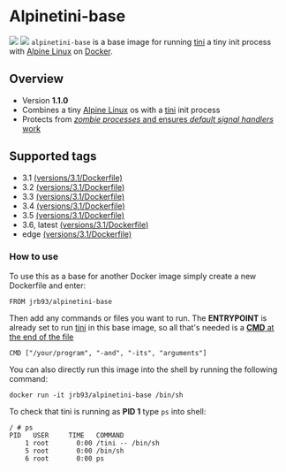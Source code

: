 # Alpinetini-base #

[![](https://images.microbadger.com/badges/image/jrb93/alpinetini-base.svg)](https://microbadger.com/images/jrb93/alpinetini-base "Get your own image badge on microbadger.com") [![](https://images.microbadger.com/badges/version/jrb93/alpinetini-base:3.6.svg)](https://microbadger.com/images/jrb93/alpinetini-base:3.6 "Get your own version badge on microbadger.com")
`alpinetini-base` is a base image for running [tini](https://github.com/krallin/tini) a tiny init process with [Alpine Linux](https://www.alpinelinux.org/) on [Docker](https://www.docker.com).

## Overview ##

* Version **1.1.0**
* Combines a tiny [Alpine Linux](https://www.alpinelinux.org/) os with a [tini](https://github.com/krallin/tini) init process
* Protects from [*zombie processes* and ensures *default signal handlers* work](https://github.com/krallin/tini#why-tini)

## Supported tags ##

* 3.1 [(versions/3.1/Dockerfile)](https://github.com/jrb93/alpinetini-base/tree/master/versions/3.1)
* 3.2 [(versions/3.1/Dockerfile)](https://github.com/jrb93/alpinetini-base/tree/master/versions/3.2)
* 3.3 [(versions/3.1/Dockerfile)](https://github.com/jrb93/alpinetini-base/tree/master/versions/3.3)
* 3.4 [(versions/3.1/Dockerfile)](https://github.com/jrb93/alpinetini-base/tree/master/versions/3.4)
* 3.5 [(versions/3.1/Dockerfile)](https://github.com/jrb93/alpinetini-base/tree/master/versions/3.5)
* 3.6, latest [(versions/3.1/Dockerfile)](https://github.com/jrb93/alpinetini-base/tree/master/versions/3.6)
* edge [(versions/3.1/Dockerfile)](https://github.com/jrb93/alpinetini-base/tree/master/versions/edge)

### How to use ###

To use this as a base for another Docker image simply create a new Dockerfile and enter:
```
FROM jrb93/alpinetini-base
```
Then add any commands or files you want to run. The **ENTRYPOINT** is already set to run [tini](https://github.com/krallin/tini) in this base image, so all that's needed is a [**CMD** at the end of the file](https://github.com/krallin/tini#using-tini)
```
CMD ["/your/program", "-and", "-its", "arguments"]
```
You can also directly run this image into the shell by running the following command:
```
docker run -it jrb93/alpinetini-base /bin/sh
```
To check that tini is running as **PID 1** type `ps` into shell:
```
/ # ps
PID   USER     TIME   COMMAND
    1 root       0:00 /tini -- /bin/sh
    5 root       0:00 /bin/sh
    6 root       0:00 ps
```